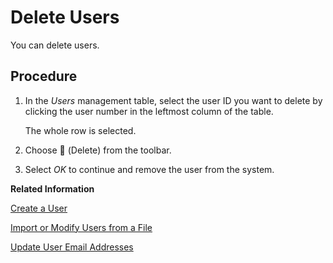 <!-- loio3ceb94cd3acf4a5caed5a4d0c4519b81 -->

<link rel="stylesheet" type="text/css" href="../css/sap-icons.css"/>

# Delete Users

You can delete users.



<a name="loio3ceb94cd3acf4a5caed5a4d0c4519b81__steps_nrg_5rc_gv"/>

## Procedure

1.  In the *Users* management table, select the user ID you want to delete by clicking the user number in the leftmost column of the table.

    The whole row is selected.

2.  Choose <span class="FPA-icons-V3"></span> \(Delete\) from the toolbar.

3.  Select *OK* to continue and remove the user from the system.


**Related Information**  


[Create a User](create-a-user-58d4b24.md "You can create individual users in SAP Datasphere.")

[Import or Modify Users from a File](import-or-modify-users-from-a-file-b2698da.md "You can create users or batch-update existing users by importing user data that you have saved in a CSV file.")

[Update User Email Addresses](update-user-email-addresses-0889208.md "You can update the user email addresses used for logon.")

